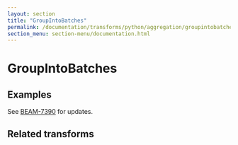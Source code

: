 ```yaml
---
layout: section
title: "GroupIntoBatches"
permalink: /documentation/transforms/python/aggregation/groupintobatches/
section_menu: section-menu/documentation.html
---
```

<!--
Licensed under the Apache License, Version 2.0 (the "License");
you may not use this file except in compliance with the License.
You may obtain a copy of the License at

http://www.apache.org/licenses/LICENSE-2.0

Unless required by applicable law or agreed to in writing, software
distributed under the License is distributed on an "AS IS" BASIS,
WITHOUT WARRANTIES OR CONDITIONS OF ANY KIND, either express or implied.
See the License for the specific language governing permissions and
limitations under the License.
-->

# GroupIntoBatches

## Examples
See [BEAM-7390](https://issues.apache.org/jira/browse/BEAM-7390) for updates. 

## Related transforms